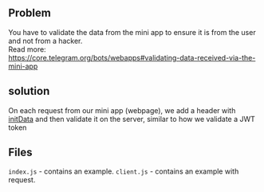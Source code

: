 ## Problem
You have to validate the data from the mini app to ensure it is from the user and not from a hacker.<br>
Read more:<br>
https://core.telegram.org/bots/webapps#validating-data-received-via-the-mini-app

## solution
On each request from our mini app (webpage), we add a header with [initData](https://core.telegram.org/bots/webapps#initializing-mini-apps) and then validate it on the server, similar to how we validate a JWT token

## Files 
`index.js` - contains an example.
`client.js` - contains an example with request.